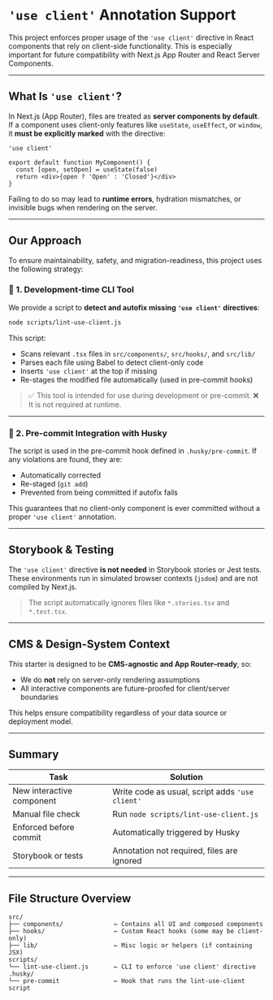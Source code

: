 # `'use client'` Annotation Support

This project enforces proper usage of the `'use client'` directive in React components that rely on client-side functionality. This is especially important for future compatibility with Next.js App Router and React Server Components.

---

## What Is `'use client'`?

In Next.js (App Router), files are treated as **server components by default**. If a component uses client-only features like `useState`, `useEffect`, or `window`, it **must be explicitly marked** with the directive:

```tsx
'use client'

export default function MyComponent() {
  const [open, setOpen] = useState(false)
  return <div>{open ? 'Open' : 'Closed'}</div>
}
```

Failing to do so may lead to **runtime errors**, hydration mismatches, or invisible bugs when rendering on the server.

---

## Our Approach

To ensure maintainability, safety, and migration-readiness, this project uses the following strategy:

### 🔹 1. **Development-time CLI Tool**

We provide a script to **detect and autofix missing `'use client'` directives**:

```bash
node scripts/lint-use-client.js
```

This script:

* Scans relevant `.tsx` files in `src/components/`, `src/hooks/`, and `src/lib/`
* Parses each file using Babel to detect client-only code
* Inserts `'use client'` at the top if missing
* Re-stages the modified file automatically (used in pre-commit hooks)

> ✅ This tool is intended for use during development or pre-commit.
> ❌ It is not required at runtime.

---

### 🔹 2. **Pre-commit Integration with Husky**

The script is used in the pre-commit hook defined in `.husky/pre-commit`. If any violations are found, they are:

* Automatically corrected
* Re-staged (`git add`)
* Prevented from being committed if autofix fails

This guarantees that no client-only component is ever committed without a proper `'use client'` annotation.

---

## Storybook & Testing

The `'use client'` directive **is not needed** in Storybook stories or Jest tests. These environments run in simulated browser contexts (`jsdom`) and are not compiled by Next.js.

> The script automatically ignores files like `*.stories.tsx` and `*.test.tsx`.

---

## CMS & Design-System Context

This starter is designed to be **CMS-agnostic and App Router–ready**, so:

* We do **not** rely on server-only rendering assumptions
* All interactive components are future-proofed for client/server boundaries

This helps ensure compatibility regardless of your data source or deployment model.

---

## Summary

| Task                      | Solution                                        |
| ------------------------- | ----------------------------------------------- |
| New interactive component | Write code as usual, script adds `'use client'` |
| Manual file check         | Run `node scripts/lint-use-client.js`           |
| Enforced before commit    | Automatically triggered by Husky                |
| Storybook or tests        | Annotation not required, files are ignored      |

---

## File Structure Overview

```
src/
├── components/              ← Contains all UI and composed components
├── hooks/                   ← Custom React hooks (some may be client-only)
├── lib/                     ← Misc logic or helpers (if containing JSX)
scripts/
└── lint-use-client.js       ← CLI to enforce 'use client' directive
.husky/
└── pre-commit               ← Hook that runs the lint-use-client script
```
